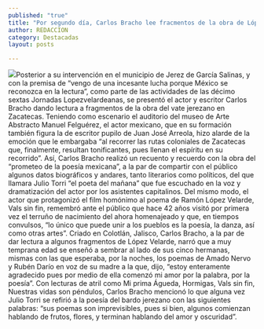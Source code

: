```yaml
---
published: "true"
title: "Por segundo día, Carlos Bracho lee fracmentos de la obra de López Velarde en Zacatecas "
author: REDACCION
category: Destacadas
layout: posts

---
```


![](http://i.imgur.com/ffwSjRgm.jpg)Posterior a su intervención en el municipio de Jerez de García Salinas, y con la premisa de “vengo de una incesante lucha porque México se reconozca en la lectura”, como parte de las actividades de las décimo sextas Jornadas Lopezvelardeanas, se presentó el actor y escritor Carlos Bracho dando lectura a fragmentos de la obra del vate jerezano en Zacatecas.
Teniendo como escenario el auditorio del museo de Arte Abstracto Manuel Felguérez, el actor mexicano, que en su formación también figura la de escritor pupilo de Juan José Arreola, hizo alarde de la emoción que le embargaba “al recorrer las rutas coloniales de Zacatecas que, finalmente, resultan tonificantes, pues llenan el espíritu en su recorrido”.
Así, Carlos Bracho realizó un recuento y recuerdo con la obra del “prometeo de la poesía mexicana”, a la par de compartir con el público algunos datos biográficos y andares, tanto literarios como políticos, del que llamara Julio Torri “el poeta del mañana” que fue escuchado en la voz y dramatización del actor por los asistentes capitalinos.
Del mismo modo, el actor que protagonizó el film homónimo al poema de Ramón López Velarde, Vals sin fin, remembró ante el público que hace 42 años visitó por primera vez el terruño de nacimiento del ahora homenajeado y que, en tiempos convulsos, “lo único que puede unir a los pueblos es la poesía, la danza, así como otras artes”.
Criado en Colotlán, Jalisco, Carlos Bracho, a la par de dar lectura a algunos fragmentos de López Velarde, narró que a muy temprana edad se enseñó a sembrar al lado de sus cinco hermanas, mismas con las que esperaba, por la noches, los poemas de Amado Nervo y Rubén Darío en voz de su madre a la que, dijo, “estoy enteramente agradecido pues por medio de ella comenzó mi amor por la palabra, por la poesía”.
Con lecturas de atril como Mi prima Águeda, Hormigas, Vals sin fin, Nuestras vidas son péndulos, Carlos Bracho mencionó lo que alguna vez Julio Torri se refirió a la poesía del bardo jerezano con las siguientes palabras: “sus poemas son imprevisibles, pues si bien, algunos comienzan hablando de frutos, flores, y terminan hablando del amor y oscuridad”.
